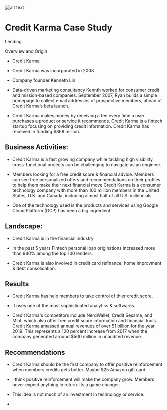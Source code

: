 ![alt text](https://iconape.com/wp-content/files/so/206968/png/206968.png "Logo Title Text 1")

# Credit Karma Case Study 

 Lending
 
Overview and Origin

* Credit Karma

* Credit Karma was incorporated in 2008

* Company founder Kenneth Lin

* Data-driven marketing consultancy Kennth worked for consumer credit and mission-based companies. September 2007, Ryan builds a simple homepage to collect email addresses of prospective members, ahead of Credit Karma’s beta launch.

* Credit Karma makes money by receiving a fee every time a user purchases a product or service it recommends. Credit Karma is a fintech startup focusing on providing credit information. Credit Karma has received in funding $868 million. 




## Business Activities:

* Credit Karma is a fast growing company while tackling high visibility, cross-functional projects can be challenging to navigate as an engineer.

* Members looking for a free credit score & financial advice. Members can see free personalized offers and recommendations on their profiles to help them make their next financial move  Credit Karma is a consumer technology company with more than 100 million members in the United States, U.K. and Canada, including almost half of all U.S. millennials.

* One of the technology used is the products and services using Google Cloud Platform (GCP) has been a big ingredient. 


## Landscape:

* Credit Karma is in the financial industry

* In the past 5 years Fintech personal loan originations increased more than 940% among the top 100 lenders.

* Credit Karma is also involved in credit card refinance, home improvment & debt consolidation.


## Results

* Credit Karma has help members to take control of thier credit score.

* It uses one of the most sophisticated analytics & softwares.

* Credit Karma's competitors include NerdWallet, Credit Sesame, and Mint, which also offer free credit score information and financial tools. Credit Karma amassed annual revenues of over $1 billion for the year 2019. This represents a 100 percent increase from 2017 when the company generated around $500 million in unaudited revenue.

## Recommendations

* Credit Karma should be the first company to offer positive reinforcement when members credits gets better. Maybe $25 Amazon gift card.

* I think positive reinforcement will make the company grow. Members never expect anything in return. Its a game changer.

* This idea is not much of an investment in technology or service.

*

